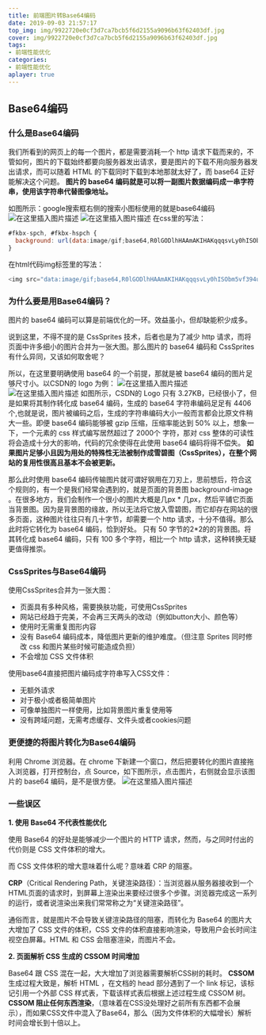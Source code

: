 ```yaml
---
title: 前端图片转Base64编码
date: 2019-09-03 21:57:17
top_img: img/9922720e0cf3d7ca7bcb5f6d2155a9096b63f62403df.jpg
cover: img/9922720e0cf3d7ca7bcb5f6d2155a9096b63f62403df.jpg
tags:
- 前端性能优化
categories:
- 前端性能优化
aplayer: true
---
```


## Base64编码

### 什么是Base64编码

我们所看到的网页上的每一个图片，都是需要消耗一个 http 请求下载而来的，不管如何，图片的下载始终都要向服务器发出请求，要是图片的下载不用向服务器发出请求，而可以随着 HTML 的下载同时下载到本地那就太好了，而 base64 正好能解决这个问题。  **图片的 base64 编码就是可以将一副图片数据编码成一串字符串，使用该字符串代替图像地址。**

如图所示：google搜索框右侧的搜索小图标使用的就是base64编码
![在这里插入图片描述](https://img-blog.csdnimg.cn/20210412095816792.jpg?x-oss-process=image/watermark,type_ZmFuZ3poZW5naGVpdGk,shadow_10,text_aHR0cHM6Ly9ibG9nLmNzZG4ubmV0L0Fpb2xpbXA=,size_16,color_FFFFFF,t_70)
![在这里插入图片描述](https://img-blog.csdnimg.cn/2021041209582719.png)
在css里的写法：

```javascript
#fkbx-spch, #fkbx-hspch {
  background: url(data:image/gif;base64,R0lGODlhHAAmAKIHAKqqqsvLy0hISObm5vf394uLiwAAAP///yH5B…EoqQqJKAIBaQOVKHAXr3t7txgBjboSvB8EpLoFZywOAo3LFE5lYs/QW9LT1TRk1V7S2xYJADs=) no-repeat center;
}
```

在html代码img标签里的写法：

```javascript
<img src="data:image/gif;base64,R0lGODlhHAAmAKIHAKqqqsvLy0hISObm5vf394uLiwAAAP///yH5B…EoqQqJKAIBaQOVKHAXr3t7txgBjboSvB8EpLoFZywOAo3LFE5lYs/QW9LT1TRk1V7S2xYJADs=">
```

### 为什么要是用Base64编码？

图片的 base64 编码可以算是前端优化的一环。效益虽小，但却缺能积少成多。

说到这里，不得不提的是 CssSprites 技术，后者也是为了减少 http 请求，而将页面中许多细小的图片合并为一张大图。那么图片的 base64 编码和 CssSprites 有什么异同，又该如何取舍呢？

所以，在这里要明确使用 base64 的一个前提，那就是被 base64 编码的图片足够尺寸小。以CSDN的 logo 为例：
![在这里插入图片描述](https://img-blog.csdnimg.cn/20210412100859257.png)
![在这里插入图片描述](https://img-blog.csdnimg.cn/20210412100859272.jpg)
如图所示，CSDN的 Logo 只有 3.27KB，已经很小了，但是如果将其制作转化成 base64 编码，生成的 base64 字符串编码足足有 4406 个,也就是说，图片被编码之后，生成的字符串编码大小一般而言都会比原文件稍大一些。即便 base64 编码能够被 gzip 压缩，压缩率能达到 50% 以上，想象一下，一个元素的 css 样式编写居然超过了 2000个 字符，那对 css 整体的可读性将会造成十分大的影响，代码的冗余使得在此使用 base64 编码将得不偿失。
**如果图片足够小且因为用处的特殊性无法被制作成雪碧图（CssSprites），在整个网站的复用性很高且基本不会被更新。**

那么此时使用 base64 编码传输图片就可谓好钢用在刀刃上，思前想后，符合这个规则的，有一个是我们经常会遇到的，就是页面的背景图 background-image 。在很多地方，我们会制作一个很小的图片大概是几px * 几px，然后平铺它页面当背景图。因为是背景图的缘故，所以无法将它放入雪碧图，而它却存在网站的很多页面，这种图片往往只有几十字节，却需要一个 http 请求，十分不值得。那么此时将它转化为 base64 编码，恰到好处。
只有 50 字节的2*2的的背景图。将其转化成 base64 编码，只有 100 多个字符，相比一个 http 请求，这种转换无疑更值得推崇。

### CssSprites与Base64编码　　

使用CssSprites合并为一张大图：

 - 页面具有多种风格，需要换肤功能，可使用CssSprites
 - 网站已经趋于完美，不会再三天两头的改动（例如button大小、颜色等）
- 使用时无需重复图形内容
- 没有 Base64 编码成本，降低图片更新的维护难度。（但注意 Sprites 同时修改 css 和图片某些时候可能造成负担）
- 不会增加 CSS 文件体积

使用base64直接把图片编码成字符串写入CSS文件：

- 无额外请求
- 对于极小或者极简单图片
- 可像单独图片一样使用，比如背景图片重复使用等
- 没有跨域问题，无需考虑缓存、文件头或者cookies问题  

### 更便捷的将图片转化为Base64编码　　

利用 Chrome 浏览器。在 chrome 下新建一个窗口，然后把要转化的图片直接拖入浏览器，打开控制台，点 Source，如下图所示，点击图片，右侧就会显示该图片的 base64 编码，是不是很方便。
![在这里插入图片描述](https://img-blog.csdnimg.cn/20210412101429264.png)

### 一些误区

**1. 使用 Base64 不代表性能优化**

使用 Base64 的好处是能够减少一个图片的 HTTP 请求，然而，与之同时付出的代价则是 CSS 文件体积的增大。

而 CSS 文件体积的增大意味着什么呢？意味着 CRP 的阻塞。

**CRP**（Critical Rendering Path，关键渲染路径）：当浏览器从服务器接收到一个HTML页面的请求时，到屏幕上渲染出来要经过很多个步骤。浏览器完成这一系列的运行，或者说渲染出来我们常常称之为“关键渲染路径”。

通俗而言，就是图片不会导致关键渲染路径的阻塞，而转化为 Base64 的图片大大增加了 CSS 文件的体积，CSS 文件的体积直接影响渲染，导致用户会长时间注视空白屏幕。HTML 和 CSS 会阻塞渲染，而图片不会。

 **2. 页面解析 CSS 生成的 CSSOM 时间增加**

Base64 跟 CSS 混在一起，大大增加了浏览器需要解析CSS树的耗时。
**CSSOM** 生成过程大致是，解析 HTML ，在文档的 head 部分遇到了一个 link 标记，该标记引用一个外部 CSS 样式表，下载该样式表后根据上述过程生成 CSSOM 树。
**CSSOM 阻止任何东西渲染**，（意味着在CSS没处理好之前所有东西都不会展示），而如果CSS文件中混入了Base64，那么（因为文件体积的大幅增长）解析时间会增长到十倍以上。